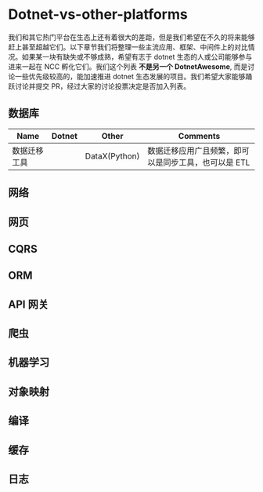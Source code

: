 # Dotnet-vs-other-platforms

我们和其它热门平台在生态上还有着很大的差距，但是我们希望在不久的将来能够赶上甚至超越它们。以下章节我们将整理一些主流应用、框架、中间件上的对比情况。如果某一块有缺失或不够成熟，希望有志于 dotnet 生态的人或公司能够参与进来一起在 NCC 孵化它们。我们这个列表 **不是另一个 DotnetAwesome**, 而是讨论一些优先级较高的，能加速推进 dotnet 生态发展的项目。我们希望大家能够踊跃讨论并提交 PR，经过大家的讨论投票决定是否加入列表。

## 数据库

| Name         | Dotnet | Other         | Comments                                             |
| ------------ | ------ | ------------- | ---------------------------------------------------- |
| 数据迁移工具 |        | DataX(Python) | 数据迁移应用广且频繁，即可以是同步工具，也可以是 ETL |

## 网络

## 网页

## CQRS

## ORM

## API 网关

## 爬虫

## 机器学习

## 对象映射

## 编译

## 缓存

## 日志
